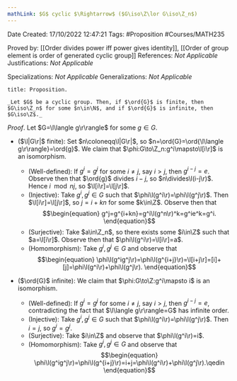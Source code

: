 ```yaml
---
mathLink: $G$ cyclic $\Rightarrow$ ($G\iso\Z\lor G\iso\Z_n$)
---
```


<div class="topSpace"></div>

Date Created: 17/10/2022 12:47:21
Tags: #Proposition #Courses/MATH235

Proved by: [[Order divides power iff power gives identity]], [[Order of group element is order of generated cyclic group]]
References: _Not Applicable_
Justifications: _Not Applicable_

Specializations: _Not Applicable_
Generalizations: _Not Applicable_

``` ad-Proposition
title: Proposition.

_Let $G$ be a cyclic group. Then, if $\ord{G}$ is finite, then $G\iso\Z_n$ for some $n\in\N$, and if $\ord{G}$ is infinite, then $G\iso\Z$._

```

_Proof_. Let $G=\l\langle g\r\rangle$ for some $g\in G$.
* ($\l|G\r|$ finite): Set $n\coloneqq\l|G\r|$, so $n=\ord{G}=\ord{\l\langle g\r\rangle}=\ord{g}$. We claim that $\phi:G\to\Z_n:g^i\mapsto\l[i\r]$ is an isomorphism.
    * (Well-defined): If $g^i=g^j$ for some $i\neq j$, say $i>j$, then $g^{i-j}=e$. Observe then that $\ord{g}$ divides $i-j$, so $n\divides\l(i-j\r)$. Hence $i\mod{n}j$, so $\l[i\r]=\l[j\r]$.
    * (Injective): Take $g^i,g^j\in G$ such that $\phi\l(g^i\r)=\phi\l(g^j\r)$. Then $\l[i\r]=\l[j\r]$, so $j=i+kn$ for some $k\in\Z$. Observe then that
    $$\begin{equation}
        g^j=g^{i+kn}=g^i\l(g^n\r)^k=g^ie^k=g^i.
    \end{equation}$$
    * (Surjective): Take $a\in\Z_n$, so there exists some $i\in\Z$ such that $a=\l[i\r]$. Observe then that $\phi\l(g^i\r)=\l[i\r]=a$.
    * (Homomorphism): Take $g^i,g^j\in G$ and observe that
    $$\begin{equation}
        \phi\l(g^ig^j\r)=\phi\l(g^{i+j}\r)=\l[i+j\r]=[i]+[j]=\phi\l(g^i\r)+\phi\l(g^j\r).
    \end{equation}$$

* ($\ord{G}$ infinite): We claim that $\phi:G\to\Z:g^i\mapsto i$ is an isomorphism.
    * (Well-defined): If $g^i=g^j$ for some $i\neq j$, say $i>j$, then $g^{i-j}=e$, contradicting the fact that $\l\langle g\r\rangle=G$ has infinite order.
    * (Injective): Take $g^i,g^j\in G$ such that $\phi\l(g^i\r)=\phi\l(g^j\r)$. Then $i=j$, so $g^i=g^j$.
    * (Surjective): Take $i\in\Z$ and observe that $\phi\l(g^i\r)=i$.
    * (Homomorphism): Take $g^i,g^j\in G$ and observe that
    $$\begin{equation}
        \phi\l(g^ig^j\r)=\phi\l(g^{i+j}\r)=i+j=\phi\l(g^i\r)+\phi\l(g^j\r).\qedin
    \end{equation}$$
